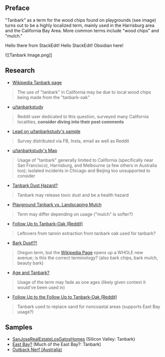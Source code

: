 ## Preface

"Tanbark" as a term for the wood chips found on playgrounds (see image) turns out to be a highly localized term, mainly used in the Harrisburg area and the California Bay Area. More common terms include "wood chips" and "mulch."

Hello there from StackEdit! Hello StackEdit! Obsidian here!

![[Tanbark Image.png]]

## Research

- [Wikipedia Tanbark page](https://en.wikipedia.org/wiki/Tanbark#:~:text=In%20some%20areas%20of%20the%20United%20States%2C%20such%20as%20northern%20California%5Bcitation%20needed%5D%2C%20%22mulch%22%20is%20often%20called%20tanbark)
> The use of "tanbark" in California may be due to local wood chips being made from the "tanbark-oak"
- [u/tanbarkstudy](https://www.reddit.com/user/tanbarkstudy/)
> Reddit user dedicated to this question, surveyed many California localities, **consider diving into their post comments**
- [Lead on u/tanbarkstudy's sample](https://www.reddit.com/r/SampleSize/comments/dxrmtn/comment/f7vvhok/?utm_source=share&utm_medium=web2x&context=3)
> Survey distributed via FB, Insta, email as well as Reddit
- [u/tanbarkstudy's Map](https://www.google.com/maps/d/u/0/viewer?ll=-3.81666561775622e-14%2C88.67995537446666&z=1&mid=1HQXCEPvY3OeCLVV8roEnWcuUtGWm4gCr)
> Usage of "tanbark" generally limited to California (specifically near San Francisco), Harrisburg, and Melbourne (a few others in Australia too); isolated incidents in Chicago and Beijing too unsupported to consider
- [Tanbark Dust Hazard?](https://www.reddit.com/r/AskAnAmerican/comments/sli3yt/comment/hvt83v3/?utm_source=share&utm_medium=web2x&context=3)
> Tanbark may release toxic dust and be a health hazard
- [Playground Tanbark vs. Landscaping Mulch](https://www.reddit.com/r/AskAnAmerican/comments/sli3yt/comment/hvt8e41/?utm_source=share&utm_medium=web2x&context=3)
> Term may differ depending on usage ("mulch" is softer?)
- [Follow Up to Tanbark-Oak (Reddit)](https://www.reddit.com/r/bayarea/comments/b34rbv/comment/eiz52qf/?utm_source=share&utm_medium=web2x&context=3)
> Leftovers from tannin extraction from tanbark oak used for tanbark?
- [Bark Dust!?!](https://www.reddit.com/r/bayarea/comments/b34rbv/comment/eixl3s3/?utm_source=share&utm_medium=web2x&context=3)
> Oregon term, but the [Wikipedia Page](https://en.wikipedia.org/wiki/Barkdust) opens up a WHOLE new avenue; is this the correct terminology? (also bark chips, bark mulch, beauty bark)
- [Age and Tanbark?](https://www.reddit.com/r/bayarea/comments/b34rbv/comment/ej1x1ip/?utm_source=share&utm_medium=web2x&context=3)
> Usage of the term may fade as one ages (likely given context it would've been used in)
- [Follow Up to the Follow Up to Tanbark-Oak (Reddit)](https://www.reddit.com/r/bayarea/comments/b34rbv/comment/ewekb7p/?utm_source=share&utm_medium=web2x&context=3)
> Tanbark used to replace sand for noncoastal areas (supports East Bay usage?)
## Samples
- [SanJoseRealEstateLosGatosHomes](https://sanjoserealestatelosgatoshomes.com/landscaping-with-tanbark-or-mulch-use-caution/) (Silicon Valley: Tanbark)
- [East Bay?](https://www.reddit.com/r/bayarea/comments/b34rbv/comment/eixvkzj/?utm_source=share&utm_medium=web2x&context=3) (Much of the East Bay?: Tanbark)
- [Outback Nerf (Australia)](http://cplnerf.blogspot.com/2018/01/game-report-mhvz-7118.html#:~:text=to%20leave%20the-,tanbark,-and%20stay%20towards)
<!--stackedit_data:
eyJoaXN0b3J5IjpbLTY1OTg2MTQ3OF19
-->